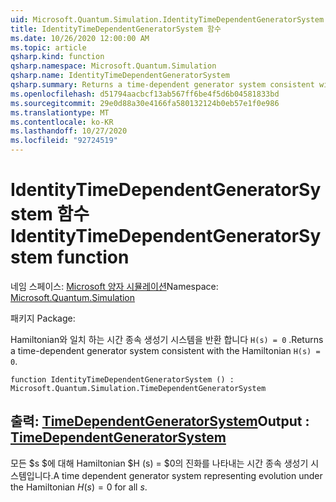 ```yaml
---
uid: Microsoft.Quantum.Simulation.IdentityTimeDependentGeneratorSystem
title: IdentityTimeDependentGeneratorSystem 함수
ms.date: 10/26/2020 12:00:00 AM
ms.topic: article
qsharp.kind: function
qsharp.namespace: Microsoft.Quantum.Simulation
qsharp.name: IdentityTimeDependentGeneratorSystem
qsharp.summary: Returns a time-dependent generator system consistent with the Hamiltonian `H(s) = 0`.
ms.openlocfilehash: d51794aacbcf13ab567ff6be4f5d6b04581833bd
ms.sourcegitcommit: 29e0d88a30e4166fa580132124b0eb57e1f0e986
ms.translationtype: MT
ms.contentlocale: ko-KR
ms.lasthandoff: 10/27/2020
ms.locfileid: "92724519"
---
```

# <a name="identitytimedependentgeneratorsystem-function"></a><span data-ttu-id="15a41-102">IdentityTimeDependentGeneratorSystem 함수</span><span class="sxs-lookup"><span data-stu-id="15a41-102">IdentityTimeDependentGeneratorSystem function</span></span>

<span data-ttu-id="15a41-103">네임 스페이스: [Microsoft 양자 시뮬레이션](xref:Microsoft.Quantum.Simulation)</span><span class="sxs-lookup"><span data-stu-id="15a41-103">Namespace: [Microsoft.Quantum.Simulation](xref:Microsoft.Quantum.Simulation)</span></span>

<span data-ttu-id="15a41-104">패키지 [](https://nuget.org/packages/)</span><span class="sxs-lookup"><span data-stu-id="15a41-104">Package: [](https://nuget.org/packages/)</span></span>


<span data-ttu-id="15a41-105">Hamiltonian와 일치 하는 시간 종속 생성기 시스템을 반환 합니다 `H(s) = 0` .</span><span class="sxs-lookup"><span data-stu-id="15a41-105">Returns a time-dependent generator system consistent with the Hamiltonian `H(s) = 0`.</span></span>

```qsharp
function IdentityTimeDependentGeneratorSystem () : Microsoft.Quantum.Simulation.TimeDependentGeneratorSystem
```


## <a name="output--timedependentgeneratorsystem"></a><span data-ttu-id="15a41-106">출력: [TimeDependentGeneratorSystem](xref:Microsoft.Quantum.Simulation.TimeDependentGeneratorSystem)</span><span class="sxs-lookup"><span data-stu-id="15a41-106">Output : [TimeDependentGeneratorSystem](xref:Microsoft.Quantum.Simulation.TimeDependentGeneratorSystem)</span></span>

<span data-ttu-id="15a41-107">모든 $s $에 대해 Hamiltonian $H (s) = $0의 진화를 나타내는 시간 종속 생성기 시스템입니다.</span><span class="sxs-lookup"><span data-stu-id="15a41-107">A time dependent generator system representing evolution under the Hamiltonian $H(s) = 0$ for all $s$.</span></span>